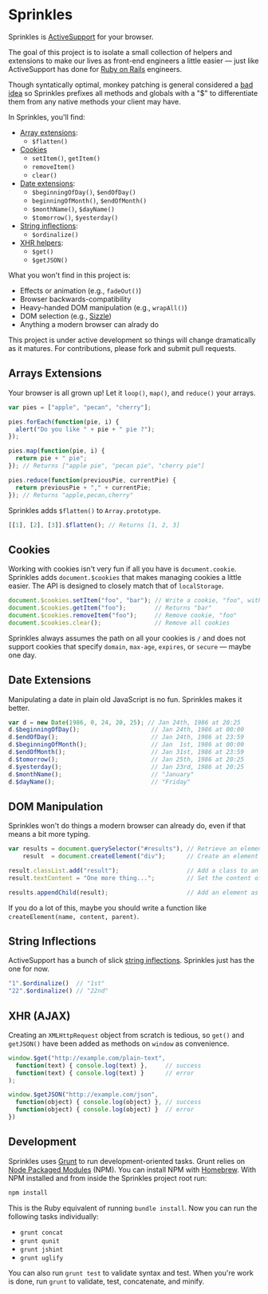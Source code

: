Sprinkles
=========

Sprinkles is [ActiveSupport][as] for your browser.

The goal of this project is to isolate a small collection of helpers and extensions to make our lives as front-end engineers a little easier — just like ActiveSupport has done for [Ruby on Rails][ror] engineers.

Though syntatically optimal, monkey patching is general considered a [bad idea][red] so Sprinkles prefixes all methods and globals with a "$" to differentiate them from any native methods your client may have.

In Sprinkles, you'll find:

* [Array extensions](#array-extensions):
  * `$flatten()`
* [Cookies](#cookies)
  * `setItem()`, `getItem()`
  * `removeItem()`
  * `clear()`
* [Date extensions](#date-extensions):
  * `$beginningOfDay()`, `$endOfDay()`
  * `beginningOfMonth()`, `$endOfMonth()`
  * `$monthName()`, `$dayName()`
  * `$tomorrow()`, `$yesterday()`
* [String inflections](#string-inflections):
  * `$ordinalize()`
* [XHR helpers](#xhr-helpers):
  * `$get()`
  * `$getJSON()`

What you won't find in this project is:

* Effects or animation (e.g., `fadeOut()`)
* Browser backwards-compatibility
* Heavy-handed DOM manipulation (e.g., `wrapAll()`)
* DOM selection (e.g., [Sizzle][siz])
* Anything a modern browser can alrady do

This project is under active development so things will change dramatically as it matures. For contributions, please fork and submit pull requests.

[as]:  https://github.com/rails/rails/tree/master/activesupport
[ror]: http://rubyonrails.org
[siz]: http://sizzlejs.com
[red]: http://www.reddit.com/r/javascript/comments/279ion/sprinkles_the_activesupport_of_vanilla_js/

## Arrays Extensions

Your browser is all grown up! Let it `loop()`, `map()`, and `reduce()` your arrays.

``` js
var pies = ["apple", "pecan", "cherry"];

pies.forEach(function(pie, i) {
  alert("Do you like " + pie + " pie ?");
});

pies.map(function(pie, i) {
  return pie + " pie";
}); // Returns ["apple pie", "pecan pie", "cherry pie"]

pies.reduce(function(previousPie, currentPie) {
  return previousPie + "," + currentPie;
}); // Returns "apple,pecan,cherry"
```

Sprinkles adds `$flatten()` to `Array.prototype`.

``` js
[[1], [2], [3]].$flatten(); // Returns [1, 2, 3]
```

## Cookies

Working with cookies isn't very fun if all you have is `document.cookie`. Sprinkles adds `document.$cookies` that makes managing cookies a little easier. The API is designed to closely match that of `localStorage`.

``` js
document.$cookies.setItem("foo", "bar"); // Write a cookie, "foo", with value "bar"
document.$cookies.getItem("foo");        // Returns "bar"
document.$cookies.removeItem("foo");     // Remove cookie, "foo"
document.$cookies.clear();               // Remove all cookies
```

Sprinkles always assumes the path on all your cookies is `/` and does not support cookies that specify `domain`, `max-age`, `expires`, or `secure` — maybe one day.

## Date Extensions

Manipulating a date in plain old JavaScript is no fun. Sprinkles makes it better.

``` js
var d = new Date(1986, 0, 24, 20, 25); // Jan 24th, 1986 at 20:25
d.$beginningOfDay();                    // Jan 24th, 1986 at 00:00
d.$endOfDay();                          // Jan 24th, 1986 at 23:59
d.$beginningOfMonth();                  // Jan  1st, 1986 at 00:00
d.$endOfMonth();                        // Jan 31st, 1986 at 23:59
d.$tomorrow();                          // Jan 25th, 1986 at 20:25
d.$yesterday();                         // Jan 23rd, 1986 at 20:25
d.$monthName();                         // "January"
d.$dayName();                           // "Friday"
```

## DOM Manipulation

Sprinkles won't do things a modern browser can already do, even if that means a bit more typing.

``` js
var results = document.querySelector("#results"), // Retrieve an element
    result  = document.createElement("div");      // Create an element

result.classList.add("result");                   // Add a class to an element
result.textContent = "One more thing...";         // Set the content of an element

results.appendChild(result);                      // Add an element as a child
```

If you do a lot of this, maybe you should write a function like `createElement(name, content, parent)`.

## String Inflections

ActiveSupport has a bunch of slick [string inflections][inf]. Sprinkles just has the one for now.

``` js
"1".$ordinalize()  // "1st"
"22".$ordinalize() // "22nd"
```

[inf]: http://api.rubyonrails.org/classes/ActiveSupport/Inflector.html

## XHR (AJAX)

Creating an `XMLHttpRequest` object from scratch is tedious, so `get()` and `getJSON()` have been added as methods on `window` as convenience.

``` js
window.$get("http://example.com/plain-text",
  function(text) { console.log(text) },     // success
  function(text) { console.log(text) }      // error
);

window.$getJSON("http://example.com/json",
  function(object) { console.log(object) }, // success
  function(object) { console.log(object) }  // error
})
```

## Development

Sprinkles uses [Grunt][grn] to run development-oriented tasks. Grunt relies on [Node Packaged Modules][npm] (NPM). You can install NPM with [Homebrew][hmb]. With NPM installed and from inside the Sprinkles project root run:

``` sh
npm install
```

This is the Ruby equivalent of running `bundle install`. Now you can run the following tasks individually:

* `grunt concat`
* `grunt qunit`
* `grunt jshint`
* `grunt uglify`

You can also run `grunt test` to validate syntax and test. When you're work is done, run `grunt` to validate, test, concatenate, and minify.

[grn]: http://gruntjs.com
[npm]: https://www.npmjs.org
[hmb]: http://brew.sh

